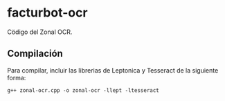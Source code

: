 # facturbot-ocr

Cödigo del Zonal OCR.

## Compilación

Para compilar, incluir las librerias de Leptonica y Tesseract de la siguiente forma:
```
g++ zonal-ocr.cpp -o zonal-ocr -llept -ltesseract
```
